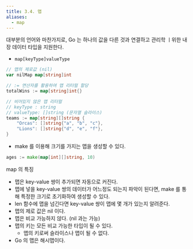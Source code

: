 ```yaml
---
title: 3.4. 맵
aliases:
  - map
---
```


대부분의 언어와 마찬가지로, Go 는 하나의 값을 다른 것과 연결하고 관리학 ㅣ위한 내장 데이터 타입을 지원한다.
- `map[keyType]valueType`

```go
// 맵의 제로값 (nil)
var nilMap map[string]int

// := 연산자를 활용하여 맵 리터럴 할당
totalWins := map[string]int{}

// 비어있지 않은 맵 리터럴
// keyType : string
// valueType: []string (문자열 슬라이스)
teams := map[string][]string {
	"Orcas": []string{"a", "b", "c"},
    "Lions": []string{"d", "e", "f"},
}
```

- make 를 이용해 크기를 가지는 맵을 생성할 수 있다.

```go
ages := make(map[int][]string, 10)
```

map 의 특징
- 맵은 key-value 쌍이 추가되면 자동으로 커진다.
- 맵에 넣을 key-value 쌍의 데이터가 어느정도 되는지 파악이 된다면, make 를 통해 특정한 크기로 초기화하여 생성할 수 있다.
- len 함수에 맵을 넘긴다면 key-value 쌍이 맵에 몇 개가 있는지 알려준다.
- 맵의 제로 값은 nil 이다.
- 맵은 비교 가능하지 않다. (nil 과는 가능)
- 맵의 키는 모든 비교 가능한 타입이 될 수 있다.
  - 맵의 키로써 슬라이스나 맵이 될 수 없다.
- Go 의 맵은 해시맵이다.